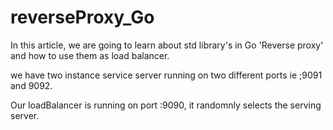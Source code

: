 # reverseProxy_Go
In this article, we are going to learn about std library's in Go 'Reverse proxy' and how to use them as load balancer.

we have two instance service server running on two different ports ie ;9091 and 9092.

Our loadBalancer is running on port :9090, it randomnly selects the serving server.
